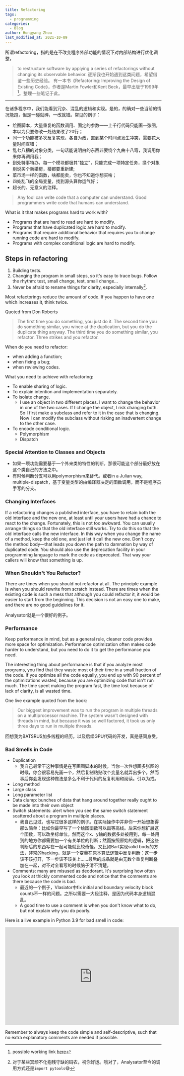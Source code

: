 ```yaml
---
title: Refactoring
tags:
  - programming
categories:
  - Blog
author: Hongyang Zhou
last_modified_at: 2021-10-09
---
```


所谓refactoring，指的是在不改变程序外部功能的情况下对内部结构进行优化调整，
> to restructure software by applying a series of refactorings without changing its observable behavior.
逐渐我也开始遇到这类问题，希望借鉴一些历史经验。
有一本书《Refactoring: Improving the Design of Existing Code》，作者是Martin Fowler和Kent Beck，最早出版于1999年[^1]。整理一些笔记于此。

[^1]: possible working link [here](https://d1wqtxts1xzle7.cloudfront.net/62290045/Martin_Fowler_-_Refactoring_-_Improving_the_Design_of_Existing-By_www.LearnEngineering.in20200305-13250-1kf3a2o-with-cover-page-v2.pdf?Expires=1633677046&Signature=eTZn3ibiwNbDeNqKr88Ckcmi1jxI2JLYBAgYgRidGaORO3DOv37o~~bP9eL2XP6BCp1xBcgddYrCWuxCm8P4Q-jee-fc6DSh~eUm7o27~sp58t6PjM7A2JAh2rAkukUoVbJ0kUBI1Gdmsop6U7psAw3zjOq2~2TTIkCXMLwLN~yhN229Y4OBvORW5BUPx2ax3Z4SUcn8-oe-kG0~6EkOGXSrmAlzVAABMov6q~bztY0z~GTbOF1fA75SLmh2rW59XY8QRGzA3vcm6UWPr84AjXOWN2bFuMJu01O2lVXz6v0RLQB3dpAwnqcFjuS8wRYM7J6HvYlB9tr4O2tuJamDfA__&Key-Pair-Id=APKAJLOHF5GGSLRBV4ZA)

---

在诸多程序中，我们能看到冗杂、混乱的逻辑和实现。是的，的确对一些当前的情况能跑，但是一碰就碎，一改就错。常见的例子：

* 绘图脚本，大量重复的函数调用、固定的参数——上千行代码只能画一张图，本以为只要修改一处结果改了20行；
* 同一个功能被多次反复实现，各自为政，直到某个时间点发生冲突，需要花大量时间查错；
* 乱七八糟的对象分类，一句话能说明白的东西非要绕个九曲十八弯，我调用你来你再调用我；
* 到处特事特办，每一个模块都极其“独立”，只能完成一项特定任务，换个对象别说买个新婚房，楼都要重新建;
* 菜市场一样的函数，啥都能卖，你也不知道你想买啥；
* 四处乱飞的全局变量，找到源头算你运气好；
* 超长的、无意义的注释。

> Any fool can write code that a computer can understand. Good programmers write code that humans can understand.

What is it that makes programs hard to work with?

* Programs that are hard to read are hard to modify.
* Programs that have duplicated logic are hard to modify.
* Programs that require additional behavior that requires you to change running code are hard to modify.
* Programs with complex conditional logic are hard to modify.

## Steps in refactoring

1. Building tests.
2. Changing the program in small steps, so it's easy to trace bugs. Follow the rhythm: test, small change, test, small change...
3. Never be afraid to rename things for clarity, especially internally[^2].

[^2]: 对于某些冥顽不化抱残守缺的码农，祝你好运。哦对了，Analysator至今的调用方式还是`import pytools`:sweat_smile:

Most refactorings reduce the amount of code. If you happen to have one which increases it, think twice.

Quoted from Don Roberts
> The first time you do something, you just do it. The second time you do something similar, you wince at the duplication, but you do the duplicate thing anyway. The third time you do something similar, you refactor.
> Three strikes and you refactor.

When do you need to refactor:

* when adding a function;
* when fixing a bug;
* when reviewing codes.

What you need to achieve with refactoring:

* To enable sharing of logic.
* To explain intention and implementation separately.
* To isolate change.
  * I use an object in two different places. I want to change the behavior in one of the two cases. If I change the object, I risk changing both. So I first make a subclass and refer to it in the case that is changing. Now I can modify the subclass without risking an inadvertent change to the other case.
* To encode conditional logic.
  * Polymorphism
  * Dispatch

### Special Attention to Classes and Objects

* 如果一项功能需要基于一个外来类的特性的判断，那很可能这个部分最好放在这个类自己的方法之中。
* 有时候判断分支可以用polymorphism来替代。或者in a Julian way, multiple-dispatch，基于变量类型的由编译器决定的函数调用，而不是程序员手写的分支。

### Changing Interfaces

If a refactoring changes a published interface, you have to retain both the old interface and the new one, at least until your users have had a chance to react to the change. Fortunately, this is not too awkward. You can usually arrange things so that the old interface still works. Try to do this so that the old interface calls the new interface. In this way when you change the name of a method, keep the old one, and just let it call the new one. Don't copy the method body—that leads you down the path to damnation by way of duplicated code. You should also use the deprecation facility in your programming language to mark the code as deprecated. That way your callers will know that something is up. 

### When Shouldn't You Refactor?

There are times when you should not refactor at all. The principle example is when you should rewrite from scratch instead. There are times when the existing code is such a mess that although you could refactor it, it would be easier to start from the beginning. This decision is not an easy one to make, and there are no good guidelines for it.

Analysator就是一个很好的例子。

### Performance

Keep performance in mind, but as a general rule, cleaner code provides more space for optimization. Performance optimization often makes code harder to understand, but you need to do it to get the performance you need.

The interesting thing about performance is that if you analyze most programs, you find that they waste most of their time in a small fraction of the code. If you optimize all the code equally, you end up with 90 percent of the optimizations wasted, because you are optimizing code that isn't run much. The time spent making the program fast, the time lost because of lack of clarity, is all wasted time.

One live example quoted from the book:
> Our biggest improvement was to run the program in multiple threads on a multiprocessor machine. The system wasn't designed with threads in mind, but because it was so well factored, it took us only three days to run in multiple threads.

回想我为BATSRUS加多线程的经历，以及后续GPU代码的开发，真是感同身受。

### Bad Smells in Code

* Duplication
  * 我自己最常干这种事情是在写画图脚本的时候。当你一次性想画多张图的时候，你会很容易先画一个，然后复制粘贴改个变量名就弄出多个。然而事后你会发现这种做法是多么不利于代码的反复利用和阅读。引以为戒。
* Long method
* Large class
* Long parameter list
* Data clump: bunches of data that hang around together really ought to be made into their own object
* Switch statements: alert when you see the same switch statement scattered about a program in multiple places.
  * 我自己见过，也写过很多这样的例子。在实际操作中并非你一开始想象得那么简单：比如你最早写了一个绘图函数可以画等高线。后来你想扩展这个函数，可以改坐标单位。然而这个x、y轴的数据多处被用到，每一处用到的地方你都需要加一个有关单位的判断；然而按照原始的逻辑，把这些判断后的东西写在一起可能就比较奇怪。又比如Bart实现solid body的方法，非常的hacking，就是一个变量在原本算法逻辑中反复判断：这一步该不该打开，下一步该不该关上......最后的成品就是由无数个重复判断叠加在一起，对不对全看写的时候脑子清不清楚。
* Comments: many are misused as deodorant. It's surprising how often you look at thickly commented code and notice that the comments are there because the code is bad.
  * 最近的一个例子，Vlasiator中fix initial and boundary velocity block counts不一样的问题。之所以需要一大段注释，是因为代码本身逻辑混乱。
  * A good time to use a comment is when you don't know what to do, but not explain why you do poorly.

Here is a live example in Python 3.9 for bad smell in code:
  <iframe width="560" height="315" src="https://www.youtube.com/embed/LrtnLEkOwFE" title="YouTube video player" frameborder="0" allow="accelerometer; autoplay; clipboard-write; encrypted-media; gyroscope; picture-in-picture" allowfullscreen></iframe>

Remember to always keep the code simple and self-descriptive, such that no extra explanatory comments are needed if possible.
